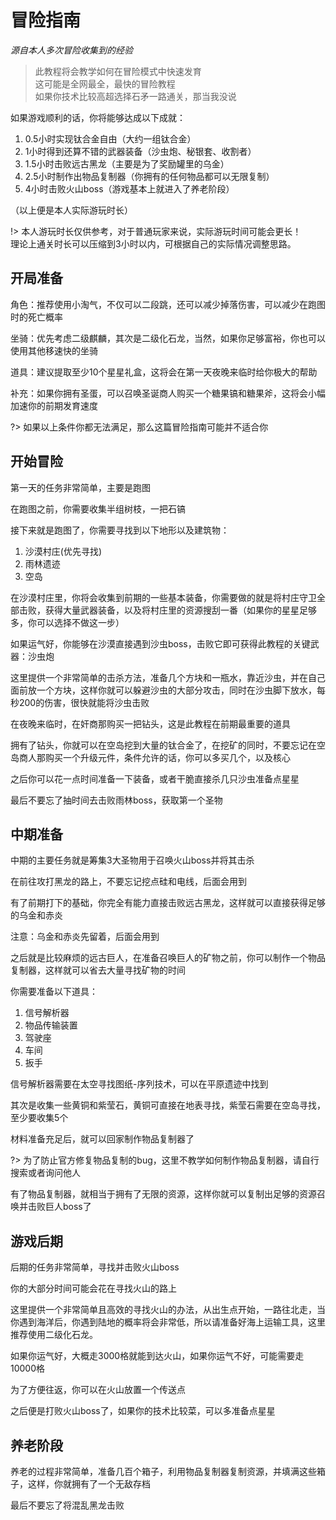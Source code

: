 # 冒险指南

*源自本人多次冒险收集到的经验*

> 此教程将会教学如何在冒险模式中快速发育  
这可能是全网最全，最快的冒险教程  
如果你技术比较高超选择石矛一路通关，那当我没说

如果游戏顺利的话，你将能够达成以下成就：
1. 0.5小时实现钛合金自由（大约一组钛合金）
2. 1小时得到还算不错的武器装备（沙虫炮、秘银套、收割者）
3. 1.5小时击败远古黑龙（主要是为了奖励罐里的乌金）
4. 2.5小时制作出物品复制器（你拥有的任何物品都可以无限复制）
5. 4小时击败火山boss（游戏基本上就进入了养老阶段）

（以上便是本人实际游玩时长）

!> 本人游玩时长仅供参考，对于普通玩家来说，实际游玩时间可能会更长！  
理论上通关时长可以压缩到3小时以内，可根据自己的实际情况调整思路。


## 开局准备

角色：推荐使用小淘气，不仅可以二段跳，还可以减少掉落伤害，可以减少在跑图时的死亡概率

坐骑：优先考虑二级麒麟，其次是二级化石龙，当然，如果你足够富裕，你也可以使用其他移速快的坐骑

道具：建议提取至少10个星星礼盒，这将会在第一天夜晚来临时给你极大的帮助

补充：如果你拥有圣蛋，可以召唤圣诞商人购买一个糖果镐和糖果斧，这将会小幅加速你的前期发育速度

?> 如果以上条件你都无法满足，那么这篇冒险指南可能并不适合你

## 开始冒险

第一天的任务非常简单，主要是跑图

在跑图之前，你需要收集半组树枝，一把石镐

接下来就是跑图了，你需要寻找到以下地形以及建筑物：

1. 沙漠村庄(优先寻找)
2. 雨林遗迹
3. 空岛

在沙漠村庄里，你将会收集到前期的一些基本装备，你需要做的就是将村庄守卫全部击败，获得大量武器装备，以及将村庄里的资源搜刮一番（如果你的星星足够多，你可以选择不做这一步）

如果运气好，你能够在沙漠直接遇到沙虫boss，击败它即可获得此教程的关键武器：沙虫炮

这里提供一个非常简单的击杀方法，准备几个方块和一瓶水，靠近沙虫，并在自己面前放一个方块，这样你就可以躲避沙虫的大部分攻击，同时在沙虫脚下放水，每秒200的伤害，很快就能将沙虫击败

在夜晚来临时，在奸商那购买一把钻头，这是此教程在前期最重要的道具

拥有了钻头，你就可以在空岛挖到大量的钛合金了，在挖矿的同时，不要忘记在空岛商人那购买一个升级元件，条件允许的话，你可以多买几个，以及核心

之后你可以花一点时间准备一下装备，或者干脆直接杀几只沙虫准备点星星

最后不要忘了抽时间去击败雨林boss，获取第一个圣物

## 中期准备

中期的主要任务就是筹集3大圣物用于召唤火山boss并将其击杀

在前往攻打黑龙的路上，不要忘记挖点硅和电线，后面会用到

有了前期打下的基础，你完全有能力直接击败远古黑龙，这样就可以直接获得足够的乌金和赤炎

注意：乌金和赤炎先留着，后面会用到

之后就是比较麻烦的远古巨人，在准备召唤巨人的矿物之前，你可以制作一个物品复制器，这样就可以省去大量寻找矿物的时间

你需要准备以下道具：
1. 信号解析器
2. 物品传输装置
3. 驾驶座
4. 车间
5. 扳手

信号解析器需要在太空寻找图纸-序列技术，可以在平原遗迹中找到

其次是收集一些黄铜和紫莹石，黄铜可直接在地表寻找，紫莹石需要在空岛寻找，至少要收集5个

材料准备充足后，就可以回家制作物品复制器了

?> 为了防止官方修复物品复制的bug，这里不教学如何制作物品复制器，请自行搜索或者询问他人

有了物品复制器，就相当于拥有了无限的资源，这样你就可以复制出足够的资源召唤并击败巨人boss了

## 游戏后期

后期的任务非常简单，寻找并击败火山boss

你的大部分时间可能会花在寻找火山的路上

这里提供一个非常简单且高效的寻找火山的办法，从出生点开始，一路往北走，当你遇到海洋后，你遇到陆地的概率将会非常低，所以请准备好海上运输工具，这里推荐使用二级化石龙。

如果你运气好，大概走3000格就能到达火山，如果你运气不好，可能需要走10000格

为了方便往返，你可以在火山放置一个传送点

之后便是打败火山boss了，如果你的技术比较菜，可以多准备点星星

## 养老阶段

养老的过程非常简单，准备几百个箱子，利用物品复制器复制资源，并填满这些箱子，这样，你就拥有了一个无敌存档

最后不要忘了将混乱黑龙击败